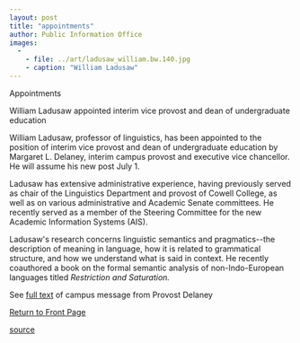 ```yaml
---
layout: post
title: "appointments"
author: Public Information Office
images:
  -
    - file: ../art/ladusaw_william.bw.140.jpg
    - caption: "William Ladusaw"
---
```


Appointments

William Ladusaw appointed interim vice provost and dean of undergraduate education

William Ladusaw, professor of linguistics, has been appointed to the position of interim vice provost and dean of undergraduate education by Margaret L. Delaney, interim campus provost and executive vice chancellor. He will assume his new post July 1.  

Ladusaw has extensive administrative experience, having previously served as chair of the Linguistics Department and provost of Cowell College, as well as on various administrative and Academic Senate committees. He recently served as a member of the Steering Committee for the new Academic Information Systems (AIS).   

Ladusaw's research concerns linguistic semantics and pragmatics--the description of meaning in language, how it is related to grammatical structure, and how we understand what is said in context. He recently coauthored a book on the formal semantic analysis of non-Indo-European languages titled _Restriction and Saturation._

See [full text][1] of campus message from Provost Delaney

  

[Return to Front Page][2]

[1]: http://www.ucsc.edu/news_events/messages/03-04/06-01.ladusaw.html
[2]: http://currents.ucsc.edu/

[source](http://www1.ucsc.edu/currents/03-04/06-07/appointments.html "Permalink to appointments")
